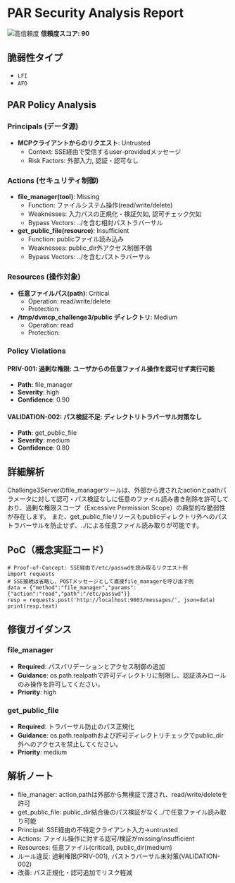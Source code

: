 # PAR Security Analysis Report

![高信頼度](https://img.shields.io/badge/信頼度-高-red) **信頼度スコア: 90**

## 脆弱性タイプ

- `LFI`
- `AFO`

## PAR Policy Analysis

### Principals (データ源)

- **MCPクライアントからのリクエスト**: Untrusted
  - Context: SSE経由で受信するuser-providedメッセージ
  - Risk Factors: 外部入力, 認証・認可なし

### Actions (セキュリティ制御)

- **file_manager(tool)**: Missing
  - Function: ファイルシステム操作(read/write/delete)
  - Weaknesses: 入力パスの正規化・検証欠如, 認可チェック欠如
  - Bypass Vectors: ../を含む相対パストラバーサル
- **get_public_file(resource)**: Insufficient
  - Function: publicファイル読み込み
  - Weaknesses: public_dir外アクセス制御不備
  - Bypass Vectors: ../を含むパストラバーサル

### Resources (操作対象)

- **任意ファイルパス(path)**: Critical
  - Operation: read/write/delete
  - Protection: 
- **/tmp/dvmcp_challenge3/public ディレクトリ**: Medium
  - Operation: read
  - Protection: 

### Policy Violations

#### PRIV-001: 過剰な権限: ユーザからの任意ファイル操作を認可せず実行可能

- **Path**: file_manager
- **Severity**: high
- **Confidence**: 0.90

#### VALIDATION-002: パス検証不足: ディレクトリトラバーサル対策なし

- **Path**: get_public_file
- **Severity**: medium
- **Confidence**: 0.80

## 詳細解析

Challenge3Serverのfile_managerツールは、外部から渡されたactionとpathパラメータに対して認可・パス検証なしに任意のファイル読み書き削除を許可しており、過剰な権限スコープ（Excessive Permission Scope）の典型的な脆弱性が存在します。
また、get_public_fileリソースもpublicディレクトリ外へのパストラバーサルを防止せず、../による任意ファイル読み取りが可能です。

## PoC（概念実証コード）

```text
# Proof-of-Concept: SSE経由で/etc/passwdを読み取るリクエスト例
import requests
# SSE接続は省略し、POSTメッセージとして直接file_managerを呼び出す例
data = {"method":"file_manager","params":{"action":"read","path":"/etc/passwd"}}
resp = requests.post('http://localhost:9003/messages/', json=data)
print(resp.text)
```

## 修復ガイダンス

### file_manager

- **Required**: パスバリデーションとアクセス制御の追加
- **Guidance**: os.path.realpathで許可ディレクトリに制限し、認証済みロールのみ操作を許可してください。
- **Priority**: high

### get_public_file

- **Required**: トラバーサル防止のパス正規化
- **Guidance**: os.path.realpathおよび許可ディレクトリチェックでpublic_dir外へのアクセスを禁止してください。
- **Priority**: medium

## 解析ノート

- file_manager: action,pathは外部から無検証で渡され、read/write/deleteを許可
- get_public_file: public_dir結合後のパス検証がなく../で任意ファイル読み取り可能
- Principal: SSE経由の不特定クライアント入力→untrusted
- Actions: ファイル操作に対する認可/検証がmissing/insufficient
- Resources: 任意ファイル(critical), public_dir(medium)
- ルール違反: 過剰権限(PRIV-001), パストラバーサル未対策(VALIDATION-002)
- 改善: パス正規化・認可追加でリスク軽減

